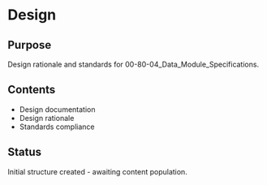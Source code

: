 # Design

## Purpose
Design rationale and standards for 00-80-04_Data_Module_Specifications.

## Contents
- Design documentation
- Design rationale
- Standards compliance

## Status
Initial structure created - awaiting content population.
